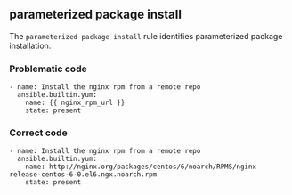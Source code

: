 ## parameterized package install
The `parameterized package install` rule identifies parameterized package installation.

### Problematic code

```
- name: Install the nginx rpm from a remote repo
  ansible.builtin.yum:
    name: {{ nginx_rpm_url }}
    state: present
```
### Correct code

```
- name: Install the nginx rpm from a remote repo
  ansible.builtin.yum:
    name: http://nginx.org/packages/centos/6/noarch/RPMS/nginx-release-centos-6-0.el6.ngx.noarch.rpm
    state: present
```
